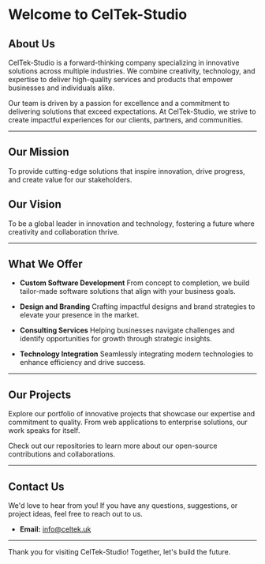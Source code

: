 # Welcome to CelTek-Studio

## About Us
CelTek-Studio is a forward-thinking company specializing in innovative solutions across multiple industries. We combine creativity, technology, and expertise to deliver high-quality services and products that empower businesses and individuals alike.

Our team is driven by a passion for excellence and a commitment to delivering solutions that exceed expectations. At CelTek-Studio, we strive to create impactful experiences for our clients, partners, and communities.

---

## Our Mission
To provide cutting-edge solutions that inspire innovation, drive progress, and create value for our stakeholders.

## Our Vision
To be a global leader in innovation and technology, fostering a future where creativity and collaboration thrive.

---

## What We Offer
- **Custom Software Development**
  From concept to completion, we build tailor-made software solutions that align with your business goals.

- **Design and Branding**
  Crafting impactful designs and brand strategies to elevate your presence in the market.

- **Consulting Services**
  Helping businesses navigate challenges and identify opportunities for growth through strategic insights.

- **Technology Integration**
  Seamlessly integrating modern technologies to enhance efficiency and drive success.

---

## Our Projects
Explore our portfolio of innovative projects that showcase our expertise and commitment to quality. From web applications to enterprise solutions, our work speaks for itself.

Check out our repositories to learn more about our open-source contributions and collaborations.

---

## Contact Us
We'd love to hear from you! If you have any questions, suggestions, or project ideas, feel free to reach out to us.

- **Email:** [info@celtek.uk](mailto:info@celtek.uk)

---

Thank you for visiting CelTek-Studio! Together, let's build the future.
